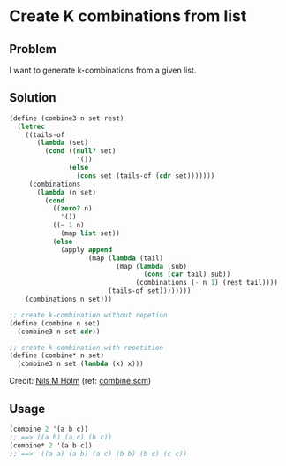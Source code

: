 # Create K combinations from list

## Problem

I want to generate k-combinations from a given list.

## Solution

```scheme
(define (combine3 n set rest)
  (letrec
    ((tails-of
       (lambda (set)
         (cond ((null? set)
                 '())
               (else
                 (cons set (tails-of (cdr set)))))))
     (combinations
       (lambda (n set)
         (cond
           ((zero? n)
             '())
           ((= 1 n)
             (map list set))
           (else
             (apply append
                    (map (lambda (tail)
                           (map (lambda (sub)
                                  (cons (car tail) sub))
                                (combinations (- n 1) (rest tail))))
                         (tails-of set))))))))
    (combinations n set)))

;; create k-combination without repetion
(define (combine n set)
  (combine3 n set cdr))

;; create k-combination with repetition
(define (combine* n set)
  (combine3 n set (lambda (x) x)))
```

Credit: [Nils M Holm](http://t3x.org/) (ref: [combine.scm](http://t3x.org/s9fes/combine.scm.html))

## Usage

```scheme
(combine 2 '(a b c))
;; ==> ((a b) (a c) (b c))
(combine* 2 '(a b c))
;; ==>  ((a a) (a b) (a c) (b b) (b c) (c c))
```
